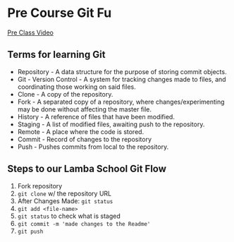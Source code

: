 # Pre Course Git Fu
[Pre Class Video](https://youtu.be/ZihgMcrHOF4)
## Terms for learning Git
 * Repository - A data structure for the purpose of storing commit objects.
 * Git - Version Control - A system for tracking changes made to files, and coordinating those working on said files.
 * Clone - A copy of the repository.
 * Fork - A separated copy of a repository, where changes/experimenting may be done without affecting the master file.
 * History - A reference of files that have been modified.
 * Staging - A list of modified files, awaiting push to the repository.
 * Remote - A place where the code is stored.
 * Commit - Record of changes to the repository
 * Push - Pushes commits from local to the repository.

## Steps to our Lamba School Git Flow
1. Fork repository
2. `git clone` w/ the repository URL 
3. After Changes Made: `git status`
4. `git add <file-name>` 
5. `git status` to check what is staged
6. `git commit -m 'made changes to the Readme'`
7. `git push`
